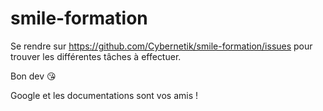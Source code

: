 # smile-formation

Se rendre sur https://github.com/Cybernetik/smile-formation/issues pour trouver les différentes tâches à effectuer.

Bon dev 😘

Google et les documentations sont vos amis !
